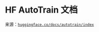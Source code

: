 # HF AutoTrain 文档

来源：[`huggingface.co/docs/autotrain/index`](https://huggingface.co/docs/autotrain/index)
